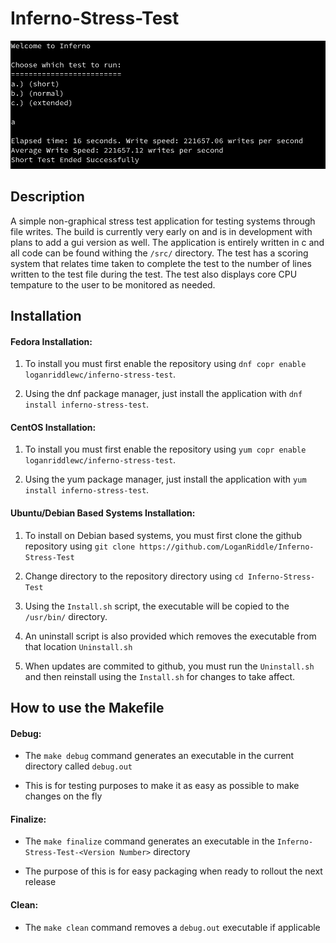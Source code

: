 # Inferno-Stress-Test

![alt text](https://github.com/LoganRiddle/Inferno-Stress-Test/blob/main/images/Screenshot%20from%202023-04-28%2016-37-47.png "App Image")

## Description
A simple non-graphical stress test application for testing systems through file writes. The build is currently very early on and is in development with plans to add a gui version as well. The application is entirely written in c and all code can be found withing the `/src/` directory. The test has a scoring system that relates time taken to complete the test to the number of lines written to the test file during the test. The test also displays core CPU tempature to the user to be monitored as needed. 

## Installation
#### Fedora Installation:
1. To install you must first enable the repository using `dnf copr enable loganriddlewc/inferno-stress-test`. 

2. Using the dnf package manager, just install the application with `dnf install inferno-stress-test`.

#### CentOS Installation:
1. To install you must first enable the repository using `yum copr enable loganriddlewc/inferno-stress-test`.

2. Using the yum package manager, just install the application with `yum install inferno-stress-test`.

#### Ubuntu/Debian Based Systems Installation:
1. To install on Debian based systems, you must first clone the github repository using `git clone https://github.com/LoganRiddle/Inferno-Stress-Test`

2. Change directory to the repository directory using `cd Inferno-Stress-Test`

3. Using the `Install.sh` script, the executable will be copied to the `/usr/bin/` directory. 

4. An uninstall script is also provided which removes the executable from that location `Uninstall.sh` 

5. When updates are commited to github, you must run the `Uninstall.sh` and then reinstall using the `Install.sh` for changes to take affect. 

## How to use the Makefile

#### Debug:

* The `make debug` command generates an executable in the current directory called `debug.out` 

* This is for testing purposes to make it as easy as possible to make changes on the fly

#### Finalize: 

* The `make finalize` command generates an executable in the `Inferno-Stress-Test-<Version Number>` directory 

* The purpose of this is for easy packaging when ready to rollout the next release

#### Clean:

* The `make clean` command removes a `debug.out` executable if applicable 
